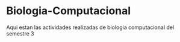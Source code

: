 # Biologia-Computacional
Aqui estan las actividades realizadas de biologia computacional del semestre 3 
